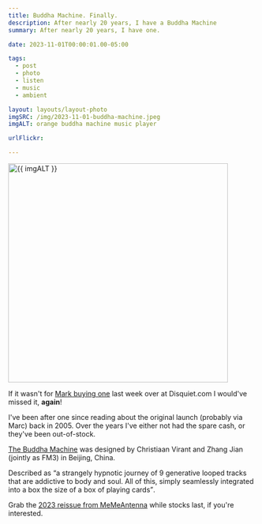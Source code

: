 ```yaml
---
title: Buddha Machine. Finally.
description: After nearly 20 years, I have a Buddha Machine
summary: After nearly 20 years, I have one.

date: 2023-11-01T00:00:01.00-05:00

tags:
  - post
  - photo
  - listen
  - music
  - ambient

layout: layouts/layout-photo
imgSRC: /img/2023-11-01-buddha-machine.jpeg
imgALT: orange buddha machine music player

urlFlickr:

---
```

<p><img class="u-photo img-polaroid" width="445" height="445" src="{{ imgSRC }}" alt="{{ imgALT }}"></p>

If it wasn't for <a href="https://disquiet.com/2023/10/28/scratch-pad-buddha-machine-phones-criterion/" title="Marc Weidenbaum blog post">Mark buying one</a> last week over at Disquiet.com I would've missed it, <strong>again</strong>!

I've been after one since reading about the original launch (probably via Marc) back in 2005. Over the years I've either not had the spare cash, or they've been out-of-stock.

<a href="https://www.fm3buddhamachine.com" title="official site">The Buddha Machine</a> was designed by Christiaan Virant and Zhang Jian (jointly as FM3) in Beijing, China.

Described as <q>a strangely hypnotic journey of 9 generative looped tracks that are addictive to body and soul. All of this, simply seamlessly integrated into a box the size of a box of playing cards</q>.

Grab the <a href="https://www.memeantenna.com/products/fm3-buddha-machine-1-2023-reissue" title="product page">2023 reissue from MeMeAntenna</a> while stocks last, if you're interested.